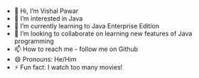 - 👋 Hi, I’m Vishal Pawar
- 👀 I’m interested in Java
- 🌱 I’m currently learning to Java Enterprise Edition
- 💞️ I’m looking to collaborate on learning new features of Java programming
- 📫 How to reach me - follow me on Github
- 😄 Pronouns: He/Him
- ⚡ Fun fact: I watch too many movies!

<!---
vishalvickypawar/vishalvickypawar is a ✨ special ✨ repository because its `README.md` (this file) appears on your GitHub profile.
You can click the Preview link to take a look at your changes.
--->
